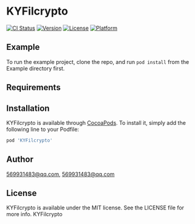 # KYFilcrypto

[![CI Status](https://img.shields.io/travis/569931483@qq.com/KYFilcrypto.svg?style=flat)](https://travis-ci.org/569931483@qq.com/KYFilcrypto)
[![Version](https://img.shields.io/cocoapods/v/KYFilcrypto.svg?style=flat)](https://cocoapods.org/pods/KYFilcrypto)
[![License](https://img.shields.io/cocoapods/l/KYFilcrypto.svg?style=flat)](https://cocoapods.org/pods/KYFilcrypto)
[![Platform](https://img.shields.io/cocoapods/p/KYFilcrypto.svg?style=flat)](https://cocoapods.org/pods/KYFilcrypto)

## Example

To run the example project, clone the repo, and run `pod install` from the Example directory first.

## Requirements

## Installation

KYFilcrypto is available through [CocoaPods](https://cocoapods.org). To install
it, simply add the following line to your Podfile:

```ruby
pod 'KYFilcrypto'
```

## Author

569931483@qq.com, 569931483@qq.com

## License

KYFilcrypto is available under the MIT license. See the LICENSE file for more info.
KYFilcrypto

